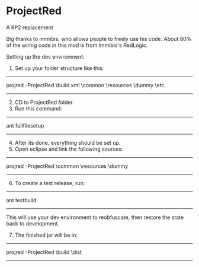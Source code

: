 ProjectRed
==========

A RP2 replacement


Big thanks to immibis, who allows people to freely use his code.  About 80% of the wiring code
in this mod is from Immibis's RedLogic.


Setting up the dev environment:
1) Set up your folder structure like this:
***
  projred
	\-ProjectRed
		\build.xml
    \common
    \resources
    \dummy
    \etc.
***
2) CD to ProjectRed folder.
3) Run this command:
***
 ant fullfilesetup
***
4) After its done, everything should be set up. 
5) Open eclipse and link the following sources:
***
  projred
  \-ProjectRed
    \common
    \resources
    \dummy
***
6) To create a test release, run:
***
 ant testbuild
***
This will use your dev environment to reobfuscate, then restore the state back to development.

7) The finished jar will be in:
***
  projred
  \-ProjectRed
    \build
      \dist
***
